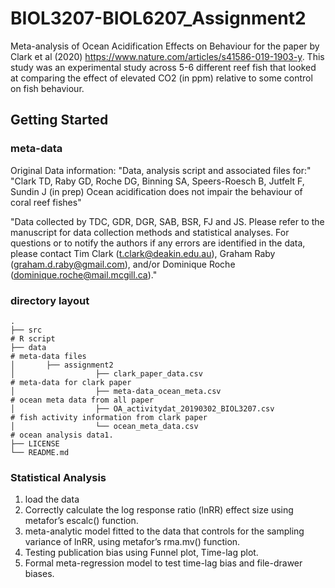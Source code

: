 # BIOL3207-BIOL6207_Assignment2
Meta-analysis of Ocean Acidification Effects on Behaviour for the paper by Clark et al (2020) https://www.nature.com/articles/s41586-019-1903-y. This study was an experimental study across 5-6 different reef fish that looked at comparing the effect of elevated CO2 (in ppm) relative to some control on fish behaviour.

## Getting Started
### meta-data 
Original Data information: 
"Data, analysis script and associated files for:"            
"Clark TD, Raby GD, Roche DG, Binning SA, Speers-Roesch B, Jutfelt F, Sundin J (in prep) Ocean acidification does not impair the behaviour of coral reef fishes"            
             
"Data collected by TDC, GDR, DGR, SAB, BSR, FJ and JS. Please refer to the manuscript for data collection methods and statistical analyses. For questions or to notify the authors if any errors are identified in the data, please contact Tim Clark (t.clark@deakin.edu.au), Graham Raby (graham.d.raby@gmail.com), and/or Dominique Roche (dominique.roche@mail.mcgill.ca)."    



### directory layout
```
.
├── src                                                                                           # R script                               
├── data                                                                                          # meta-data files
│       ├── assignment2                                                                     
│                  ├── clark_paper_data.csv                                                       # meta-data for clark paper
│                  ├── meta-data_ocean_meta.csv                                                   # ocean meta data from all paper
│                  ├── OA_activitydat_20190302_BIOL3207.csv                                       # fish activity information from clark paper
│                  └── ocean_meta_data.csv                                                        # ocean analysis data1. 
├── LICENSE
└── README.md
```

### Statistical Analysis
1. load the data 
2. Correctly calculate the log response ratio (lnRR) effect size using metafor’s escalc() function.
3. meta-analytic model fitted to the data that controls for the sampling variance of lnRR, using metafor’s rma.mv() function.
4. Testing publication bias using Funnel plot, Time-lag plot.
5. Formal meta-regression model to test time-lag bias and file-drawer biases.


